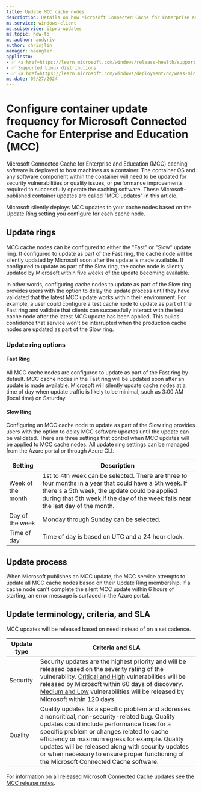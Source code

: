 ```yaml
---
title: Update MCC cache nodes
description: Details on how Microsoft Connected Cache for Enterprise and Education (MCC) cache nodes are updated by Microsoft.
ms.service: windows-client
ms.subservice: itpro-updates
ms.topic: how-to
ms.author: andyriv
author: chrisjlin
manager: naengler
appliesto: 
- ✅ <a href=https://learn.microsoft.com/windows/release-health/supported-versions-windows-client target=_blank>Windows 11</a>
- ✅ Supported Linux distributions
- ✅ <a href=https://learn.microsoft.com/windows/deployment/do/waas-microsoft-connected-cache target=_blank>Microsoft Connected Cache for Enterprise and Education</a> 
ms.date: 09/27/2024
---
```

# Configure container update frequency for Microsoft Connected Cache for Enterprise and Education (MCC)

Microsoft Connected Cache for Enterprise and Education (MCC) caching software is deployed to host machines as a container. The container OS and any software component within the container will need to be updated for security vulnerabilities or quality issues, or performance improvements required to successfully operate the caching software. These Microsoft-published container updates are called "MCC updates" in this article.

Microsoft silently deploys MCC updates to your cache nodes based on the Update Ring setting you configure for each cache node.

## Update rings

MCC cache nodes can be configured to either the "Fast" or "Slow" update ring. If configured to update as part of the Fast ring, the cache node will be silently updated by Microsoft soon after the update is made available. If configured to update as part of the Slow ring, the cache node is silently updated by Microsoft within five weeks of the update becoming available.

In other words, configuring cache nodes to update as part of the Slow ring provides users with the option to delay the update process until they have validated that the latest MCC update works within their environment. For example, a user could configure a test cache node to update as part of the Fast ring and validate that clients can successfully interact with the test cache node after the latest MCC update has been applied. This builds confidence that service won't be interrupted when the production cache nodes are updated as part of the Slow ring.

### Update ring options

#### Fast Ring
All MCC cache nodes are configured to update as part of the Fast ring by default. MCC cache nodes in the Fast ring will be updated soon after an update is made available. Microsoft will silently update cache nodes at a time of day when update traffic is likely to be minimal, such as 3:00 AM (local time) on Saturday.

#### Slow Ring
Configuring an MCC cache node to update as part of the Slow ring provides users with the option to delay MCC software updates until the update can be validated. There are three settings that control when MCC updates will be applied to MCC cache nodes. All update ring settings can be managed from the Azure portal or through Azure CLI.

| Setting | Description |
| --- | --- |
| Week of the month | 1st to 4th week can be selected. There are three to four months in a year that could have a 5th week. If there's a 5th week, the update could be applied during that 5th week if the day of the week falls near the last day of the month.|
| Day of the week | Monday through Sunday can be selected. |
| Time of day | Time of day is based on UTC and a 24 hour clock. |

## Update process

When Microsoft publishes an MCC update, the MCC service attempts to update all MCC cache nodes based on their Update Ring membership. If a cache node can't complete the silent MCC update within 6 hours of starting, an error message is surfaced in the Azure portal.

## Update terminology, criteria, and SLA

MCC updates will be released based on need instead of on a set cadence.

| Update type | Criteria and SLA |
| --- | --- |
| Security | Security updates are the highest priority and will be released based on the severity rating of the vulnerability. [Critical and High](https://nvd.nist.gov/vuln-metrics/cvss) vulnerabilities will be released by Microsoft within 60 days of discovery. [Medium and Low](https://nvd.nist.gov/vuln-metrics/cvss) vulnerabilities will be released by Microsoft within 120 days |
| Quality | Quality updates fix a specific problem and addresses a noncritical, non-security-related bug. Quality updates could include performance fixes for a specific problem or changes related to cache efficiency or maximum egress for example. Quality updates will be released along with security updates or when necessary to ensure proper functioning of the Microsoft Connected Cache software. |

For information on all released Microsoft Connected Cache updates see the [MCC release notes](mcc-ent-release-notes.md).
